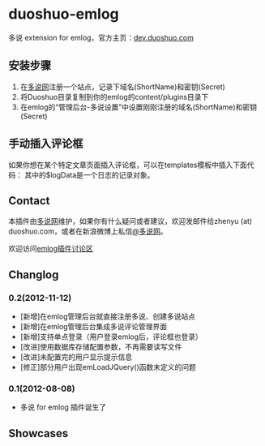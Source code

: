 duoshuo-emlog
=================

多说 extension for emlog，官方主页：[dev.duoshuo.com](http://dev.duoshuo.com/)

## 安装步骤
1. 在[多说网](http://duoshuo.com/)注册一个站点，记录下域名(ShortName)和密钥(Secret)
1. 将Duoshuo目录复制到你的emlog的content/plugins目录下
1. 在emlog的“管理后台-多说设置”中设置刚刚注册的域名(ShortName)和密钥(Secret)

## 手动插入评论框
如果你想在某个特定文章页面插入评论框，可以在templates模板中插入下面代码：
    <?php echo duoshuo_comments($logData);?>
其中的$logData是一个日志的记录对象。

## Contact
本插件由[多说网](http://duoshuo.com/)维护，如果你有什么疑问或者建议，欢迎发邮件给zhenyu (at) duoshuo.com，或者在新浪微博上私信[@多说网](http://weibo.com/duoshuo)。

欢迎访问[emlog插件讨论区](http://dev.duoshuo.com/dedecms-plugin)

## Changlog
### 0.2(2012-11-12)
* [新增]在emlog管理后台就直接注册多说、创建多说站点
* [新增]在emlog管理后台集成多说评论管理界面
* [新增]支持单点登录（用户登录emlog后，评论框也登录）
* [改进]使用数据库存储配置参数，不再需要读写文件
* [改进]未配置完的用户显示提示信息
* [修正]部分用户出现emLoadJQuery()函数未定义的问题

### 0.1(2012-08-08)
* 多说 for emlog 插件诞生了

## Showcases
